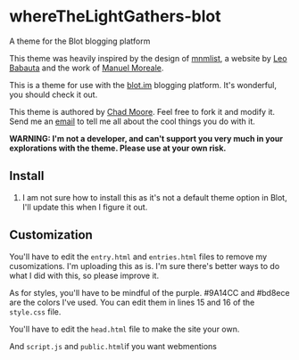 # whereTheLightGathers-blot
A theme for the Blot blogging platform

This theme was heavily inspired by the design of [mnmlist](http://mnmlist.com/), a website by [Leo Babauta](https://leobabauta.com) and the work of [Manuel Moreale](https://manuelmoreale.com). 

This is a theme for use with the [blot.im](http://blot.im) blogging platform. It's wonderful, you should check it out.

This theme is authored by [Chad Moore](https://chadmoore.net). Feel free to fork it and modify it. Send me an [email](mailto:chad@chadmoore.net) to tell me all about the cool things you do with it.

**WARNING: I'm not a developer, and can't support you very much in your explorations with the theme. Please use at your own risk.**

## Install

1. I am not sure how to install this as it's not a default theme option in Blot, I'll update this when I figure it out.



## Customization

You'll have to edit the `entry.html` and `entries.html` files to remove my cusomizations. I'm uploading this as is. I'm sure there's better ways to do what I did with this, so please improve it.

As for styles, you'll have to be mindful of the purple. #9A14CC and #bd8ece are the colors I've used. You can edit them in lines 15 and 16 of the `style.css` file. 

You'll have to edit the `head.html` file to make the site your own.

And `script.js` and `public.html`if you want webmentions
